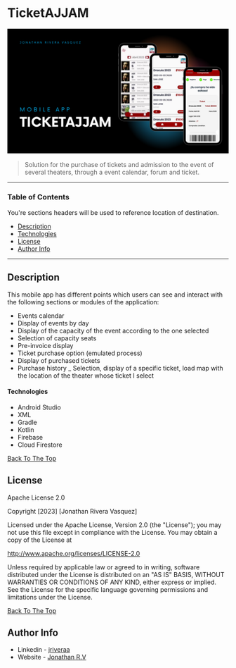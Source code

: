 # TicketAJJAM


![Project Image](https://raw.githubusercontent.com/riveraaj/TicketAJJAM/main/src/mobile-app.png)

> Solution for the purchase of tickets and admission to the event of several theaters, through a
event calendar, forum and ticket.

---

### Table of Contents
You're sections headers will be used to reference location of destination.

- [Description](#description)
- [Technologies](#technologies)
- [License](#license)
- [Author Info](#author-info)

---

## Description
This mobile app has different points which users can see and interact with the following sections or modules of the application:

- Events calendar
- Display of events by day
- Display of the capacity of the event according to the one selected
- Selection of capacity seats
- Pre-invoice display
- Ticket purchase option (emulated process)
- Display of purchased tickets
- Purchase history
_ Selection, display of a specific ticket, load map with the location of the theater
whose ticket I select

#### Technologies

- Android Studio
- XML
- Gradle
- Kotlin
- Firebase
- Cloud Firestore

[Back To The Top](#TicketAJJAM)

## License

Apache License 2.0

Copyright [2023] [Jonathan Rivera Vasquez]

   Licensed under the Apache License, Version 2.0 (the "License");
   you may not use this file except in compliance with the License.
   You may obtain a copy of the License at

   http://www.apache.org/licenses/LICENSE-2.0

   Unless required by applicable law or agreed to in writing, software
   distributed under the License is distributed on an "AS IS" BASIS,
   WITHOUT WARRANTIES OR CONDITIONS OF ANY KIND, either express or implied.
   See the License for the specific language governing permissions and
   limitations under the License.
   
[Back To The Top](#TicketAJJAM)

## Author Info

- Linkedin - [jriveraa]([https://www.linkedin.com/in/jriveraaa/])
- Website - [Jonathan R.V](https://jamesqquick.com)

